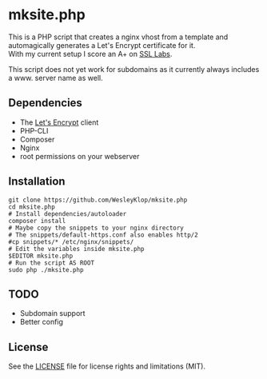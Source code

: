 # mksite.php

This is a PHP script that creates a nginx vhost from a template and automagically generates a Let's Encrypt certificate for it.  
With my current setup I score an A+ on [SSL Labs](https://ssllabs.com).

This script does not yet work for subdomains as it currently always includes a www. server name as well.

## Dependencies

* The [Let's Encrypt](https://letsencrypt.org/) client
* PHP-CLI
* Composer
* Nginx
* root permissions on your webserver

## Installation

```shell
git clone https://github.com/WesleyKlop/mksite.php
cd mksite.php
# Install dependencies/autoloader
composer install
# Maybe copy the snippets to your nginx directory
# The snippets/default-https.conf also enables http/2
#cp snippets/* /etc/nginx/snippets/
# Edit the variables inside mksite.php
$EDITOR mksite.php
# Run the script AS ROOT
sudo php ./mksite.php
```

## TODO
* Subdomain support
* Better config

## License

See the [LICENSE](LICENSE.md) file for license rights and limitations (MIT).